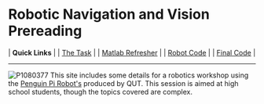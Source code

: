 # Robotic Navigation and Vision Prereading
|               **Quick Links**            |
|         [The Task](The_Task.md)         |
| [Matlab Refresher](Matlab_Refresher.md) |
|       [Robot Code](Robot_Code.md)       |
|       [Final Code](Final_Code.md)       |

---
![P1080377](Attachments/P1080377.jfif)
This site includes some details for a robotics workshop using the [Penguin Pi Robot's](https://cirrusrobotics.com.au/products/penguinpi/) produced by QUT. This session is aimed at high school students, though the topics covered are complex. 